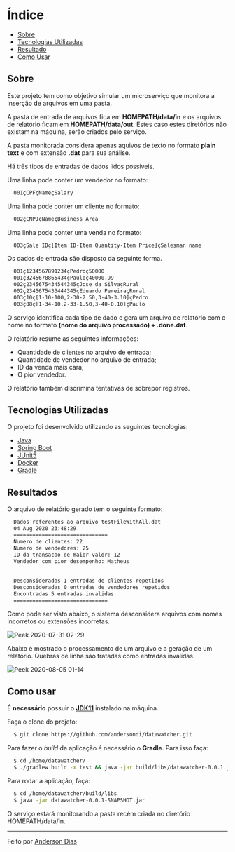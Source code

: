 
# Índice

- [Sobre](#sobre)
- [Tecnologias Utilizadas](#tecnologias-utilizadas)
- [Resultado](#resultado)
- [Como Usar](#como-usar)


## Sobre

Este projeto tem como objetivo simular um microserviço que monitora a inserção de arquivos em uma pasta.

A pasta de entrada de arquivos fica em **HOMEPATH/data/in** e os arquivos de relatório ficam em **HOMEPATH/data/out**. Estes caso estes diretórios não existam na máquina, serão criados pelo serviço.

A pasta monitorada considera apenas aquivos de texto no formato **plain text** e com extensão **.dat** para sua análise.

Há três tipos de entradas de dados lidos possíveis.

Uma linha pode conter um vendedor no formato:

```sh
  001çCPFçNameçSalary
```

Uma linha pode conter um cliente no formato:

```sh
  002çCNPJçNameçBusiness Area
```

Uma linha pode conter uma venda no formato:

```sh
  003çSale IDç[Item ID-Item Quantity-Item Price]çSalesman name
```

Os dados de entrada são disposto da seguinte forma.
```sh
  001ç1234567891234çPedroç50000
  001ç3245678865434çPauloç40000.99
  002ç2345675434544345çJose da SilvaçRural
  002ç2345675433444345çEduardo PereiraçRural
  003ç10ç[1-10-100,2-30-2.50,3-40-3.10]çPedro
  003ç08ç[1-34-10,2-33-1.50,3-40-0.10]çPaulo
```
O serviço identifica cada tipo de dado e gera um arquivo de relatório com o nome no formato **(nome do arquivo processado) + .done.dat**.

O relatório resume as seguintes informações:
- Quantidade de clientes no arquivo de entrada;
- Quantidade de vendedor no arquivo de entrada;
- ID da venda mais cara;
- O pior vendedor.

O relatório também discrimina tentativas de sobrepor registros. 

## Tecnologias Utilizadas

O projeto foi desenvolvido utilizando as seguintes tecnologias:

- [Java](https://www.java.com/)
- [Spring Boot](https://spring.io/projects/spring-boot)
- [JUnit5](https://junit.org/junit5/)
- [Docker](https://www.docker.com/)
- [Gradle](https://gradle.org/)

## Resultados

O arquivo de relatório gerado tem o seguinte formato:
```sh
  Dados referentes ao arquivo testFileWithAll.dat
  04 Aug 2020 23:48:29
  ==============================
  Numero de clientes: 22
  Numero de vendedores: 25
  ID da transacao de maior valor: 12
  Vendedor com pior desempenho: Matheus
  
  
  Desconsideradas 1 entradas de clientes repetidos
  Desconsideradas 0 entradas de vendedores repetidos
  Encontradas 5 entradas invalidas
  ==============================
```
Como pode ser visto abaixo, o sistema desconsidera arquivos com nomes incorretos ou extensões incorretas.

![Peek 2020-07-31 02-29](https://user-images.githubusercontent.com/46526999/89006502-4b3b3c00-d2dd-11ea-9104-6718a42234ad.gif)

Abaixo é mostrado o processamento de um arquivo e a geração de um relátório. Quebras de linha são tratadas como entradas inválidas.

![Peek 2020-08-05 01-14](https://user-images.githubusercontent.com/46526999/89371310-5d402480-d6b9-11ea-9b29-6ecb60b51d35.gif)



## Como usar

  É **necessário** possuir o **[JDK11](https://www.oracle.com/java/technologies/javase-jdk11-downloads.html)** instalado na máquina.

Faça o clone do projeto:
```sh
  $ git clone https://github.com/andersondi/datawatcher.git
```
Para fazer o _build_ da aplicação é necessário o **Gradle**. Para isso faça:
```sh
  $ cd /home/datawatcher/
  $ ./gradlew build -x test && java -jar build/libs/datawatcher-0.0.1.jar
```
Para rodar a aplicação, faça:
```sh
  $ cd /home/datawatcher/build/libs
  $ java -jar datawatcher-0.0.1-SNAPSHOT.jar
```

O serviço estará monitorando a pasta recém criada no diretório HOMEPATH/data/in.

---
Feito por [Anderson Dias]("https://www.linkedin.com/in/aodias/")